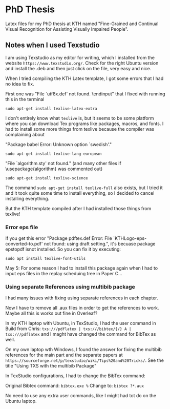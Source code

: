# PhD Thesis

Latex files for my PhD thesis at KTH named "Fine-Grained and Continual Visual Recognition for Assisting Visually Impaired People".

## Notes when I used Texstudio

I am using Texstudio as my editor for writing, which I installed from the website ```https://www.texstudio.org/```. 
Check for the right Ubuntu version and install the .deb and then just click on the file, very easy and nice.

When I tried compiling the KTH Latex template, I got some errors that I had no idea to fix.

First one was "File `utf8x.def' not found. \endinput" that I fixed with running this in the terminal
```
sudo apt-get install texlive-latex-extra
```

I don't entirely know what ```texlive``` is, but it seems to be some platform where you can download Tex programs like packages, macros, and fonts.
I had to install some more things from texlive because the compiler was complaining about

"Package babel Error: Unknown option `swedish'."
```
sudo apt-get install texlive-lang-european 
```

"File `algorithm.sty' not found." (and many other files if \usepackage{algorithm} was commented out)
```
sudo apt-get install texlive-science 
```

The command ```sudo apt-get install texlive-full``` also exists, but I tried it and it took quite some time to install everything, so I decided to cancel installing everything.

But the KTH template compiled after I had installed those things from texlive!


### Error eps file
If you get this error "Package pdftex.def Error: File `KTHLogo-eps-converted-to.pdf' not found: using draft setting.", it's becuase package epstopdf isnot installed. So you can fix it by executing:
```
sudo apt install texlive-font-utils
```

May 5: For some reason I had to install this package again when I had to input eps files in the replay scheduing tree in Paper C...

### Using separate References using multibib package 
I had many issues with fixing using separate references in each chapter.

Now I have to remove all .aux files in order to get the references to work. Maybe all this is works out fine in Overleaf?

In my KTH laptop with Ubuntu, in TexStudio, I had the user command in Build from Chris: ```txs:///pdflatex | txs:///bibtex/{/} A | txs:///pdflatex```
and I maght have changed the command for BibTex as well.

On my own laptop wth Windows, I found the answer for fixing the multibib references for the main part and the separate papers at
```https://sourceforge.net/p/texstudio/wiki/Tips%20and%20Tricks/```. See the title "Using TXS with the multibib Package"

In TexStudio configurations, I had to change the BibTex command: 

Original Bibtex command: ```bibtex.exe %```
Change to: ```bibtex ?*.aux```


No need to use any extra user commands, like I might had tot do on the Ubuntu laptop. 
